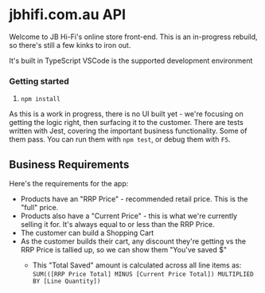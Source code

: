 # jbhifi.com.au API
Welcome to JB Hi-Fi's online store front-end. This is an in-progress rebuild, so there's still a few kinks to iron out.

It's built in TypeScript
VSCode is the supported development environment

### Getting started
1. `npm install`

As this is a work in progress, there is no UI built yet - we're focusing on getting the logic right, then surfacing it to the customer.
There are tests written with Jest, covering the important business functionality. Some of them pass. You can run them with `npm test`, or debug them with `F5`.

## Business Requirements
Here's the requirements for the app:

* Products have an "RRP Price" - recommended retail price. This is the "full" price.
* Products also have a "Current Price" - this is what we're currently selling it for. It's always equal to or less than the RRP Price.
* The customer can build a Shopping Cart
* As the customer builds their cart, any discount they're getting vs the RRP Price is tallied up, so we can show them "You've saved $<X>"
  * This "Total Saved" amount is calculated across all line items as: `SUM(([RRP Price Total] MINUS [Current Price Total]) MULTIPLIED BY [Line Quantity])`
